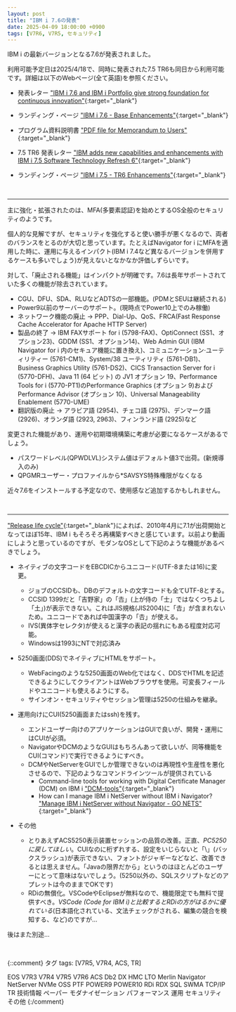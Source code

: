 ```yaml
---
layout: post
title: "IBM i 7.6の発表"
date: 2025-04-09 18:00:00 +0900
tags: [V7R6, V7R5, セキュリティ]
---
```

IBM i の最新バージョンとなる7.6が発表されました。

利用可能予定日は2025/4/18で、同時に発表された7.5 TR6も同日から利用可能です。詳細は以下のWebページ(全て英語)を参照ください。

- 発表レター ["IBM i 7.6 and IBM i Portfolio give strong foundation for continuous innovation"](https://www.ibm.com/docs/en/announcements/i-76-release){:target="_blank"}
- ランディング・ページ ["IBM i 7.6 - Base Enhancements"](https://www.ibm.com/support/pages/ibm-i-76-base-enhancements){:target="_blank"}
- プログラム資料説明書 ["PDF file for Memorandum to Users"](https://www.ibm.com/docs/en/ssw_ibm_i_76/pdf/rzaq9.pdf){:target="_blank"}

- 7.5 TR6 発表レター ["IBM adds new capabilities and enhancements with IBM i 7.5 Software Technology Refresh 6"](https://www.ibm.com/docs/en/announcements/adds-new-capabilities-enhancements-i-75-technology-refresh-6?region=US){:target="_blank"}
- ランディング・ページ ["IBM i 7.5 - TR6 Enhancements"](https://www.ibm.com/support/pages/ibm-i-75-tr6-enhancements){:target="_blank"}


<br>

<hr>

主に強化・拡張されたのは、MFA(多要素認証)を始めとするOS全般のセキュリティのようです。

個人的な見解ですが、セキュリティを強化すると使い勝手が悪くなるので、両者のバランスをとるのが大切と思っています。たとえばNavigator for i にMFAを適用した時に、運用に与えるインパクト(IBM i 7.4など異なるバージョンを併用するケースも多いでしょう)が見えないとなかなか評価しずらいです。

対して、「廃止される機能」はインパクトが明確です。7.6は長年サポートされていた多くの機能が除去されています。

- CGU、DFU、SDA、RLUなどADTSの一部機能。(PDMとSEUは継続される)
- Power9以前のサーバーのサポート。(現時点でPower10上でのみ稼働)
- ネットワーク機能の廃止 → PPP、Dial-Up、QoS、FRCA(Fast Response Cache Accelerator for Apache HTTP Server)
- 製品の終了 → IBM FAXサポート for i (5798-FAX)、OptiConnect (SS1、オプション23)、GDDM (SS1、オプション14)、Web Admin GUI (IBM Navigator for i 内のセキュア機能に置き換え)、コミュニケーション‧ユーティリティー (5761-CM1)、System/38 ユーティリティ (5761-DB1)、Business Graphics Utility (5761-DS2)、CICS Transaction Server for i (5770-DFH)、Java 11 (64 ビット) の JV1 オプション 19、Performance Tools for i (5770-PT1)のPerformance Graphics (オプション 9)およびPerformance Advisor (オプション 10)、Universal Manageability Enablement (5770-UME)
- 翻訳版の廃止 → アラビア語 (2954)、チェコ語 (2975)、デンマーク語 (2926)、オランダ語 (2923, 2963)、フィンランド語 (2925)など

変更された機能があり、運用や初期環境構築に考慮が必要になるケースがあるでしょう。

- パスワードレベル(QPWDLVL)システム値はデフォルト値3で出荷。(新規導入のみ)
- QPGMRユーザー・プロファイルから*SAVSYS特殊権限がなくなる

近々7.6をインストールする予定なので、使用感など追加するかもしれません。

<br>

<hr>

["Release life cycle"](https://www.ibm.com/support/pages/release-life-cycle){:target="_blank"}によれば、2010年4月に7.1が出荷開始となってほぼ15年、IBM i もそろそろ再構築すべきと感じています。以前より動画にしようと思っているのですが、モダンなOSとして下記のような機能があるべきでしょう。

- ネイティブの文字コードをEBCDICからユニコード(UTF-8または16)に変更。
  - ジョブのCCSIDも、DBのデフォルトの文字コードも全てUTF-8とする。
  - CCSID 1399だと「吉野家」の「𠮷」(上が侍の「士」ではなくつちよし「土」)が表示できない。これはJIS規格(JIS2004)に「𠮷」が含まれないため。ユニコードであれば中国漢字の「𠮷」が使える。
  - IVS(異体字セレクタ)が使えると漢字の表記の揺れにもある程度対応可能。
  - Windowsは1993にNTで対応済み
- 5250画面(DDS)でネイティブにHTMLをサポート。
  - WebFacingのような5250画面のWeb化ではなく、DDSでHTMLを記述できるようにしてクライアントはWebブラウザを使用。可変長フィールドやユニコードも使えるようにする。
  - サインオン・セキュリティやセッション管理は5250の仕組みを継承。
- 運用向けにCUI(5250画面またはssh)を残す。
  - エンドユーザー向けのアプリケーションはGUIで良いが、開発・運用にはCUIが必須。
  - NavigatorやDCMのようなGUIはもちろんあって欲しいが、同等機能をCUI(コマンド)で実行できるようにすべき。
  - DCMやNetServerをGUIでしか管理できないのは再現性や生産性を悪化させるので、下記のようなコマンドラインツールが提供されている
    - Command-line tools for working with Digital Certificate Manager (DCM) on IBM i ["DCM-tools"](https://github.com/ThePrez/DCM-tools){:target="_blank"}
    - How can I manage IBM i NetServer without IBM i Navigator? ["Manage IBM i NetServer without Navigator - GO NETS"](https://www.ibm.com/support/pages/manage-ibm-i-netserver-without-navigator-go-nets){:target="_blank"}
    
- その他
  - とりあえずACS5250表示装置セッションの品質の改善。正直、*PC5250に戻してほしい*。CUIなのに桁ずれする、設定をいじらないと「\」(バックスラッシュ)が表示できない、フォントがジャギーなどなど、改善できるとは思えません。「Javaの限界だから」というのはほとんどのユーザーにとって意味はないでしょう。(5250以外の、SQLスクリプトなどのアプレットは今のままでOKです)
  - RDiの無償化。VSCodeやEclipseが無料なので、機能限定でも無料で提供すべき。*VSCode (Code for IBM i)と比較するとRDiの方がはるかに優れている*(日本語化されている、文法チェックがされる、編集の競合を検知する、など)のですが...

後はまた別途...

<br>

{::comment}
タグ
tags: [V7R5, V7R4, ACS, TR]

EOS
V7R3
V7R4
V7R5
V7R6
ACS
Db2
DX
HMC
LTO
Merlin
Navigator
NetServer
NVMe
OSS
PTF
POWER9
POWER10
RDi
RDX
SQL
SWMA
TCP/IP
TR
技術情報
ペーパー
モダナイゼーション
パフォーマンス
運用
セキュリティ
その他
{:/comment}
